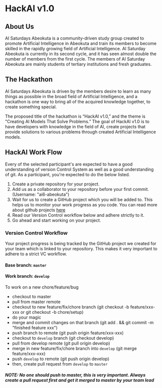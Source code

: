 # HackAI v1.0

## About Us 

AI Saturdays Abeokuta is a community-driven study group created to promote
Artificial Intelligence in Abeokuta and train its members to become skilled in
the rapidly growing field of Artificial Intelligence.
AI Saturday Abeokuta is currently in its second cycle, and it has seen almost
double the number of members from the first cycle. The members of AI
Saturday Abeokuta are mainly students of tertiary institutions and fresh
graduates.

## The Hackathon
AI Saturdays Abeokuta is driven by the members desire to learn as many
things as possible in the broad field of Artificial Intelligence, and a hackathon
is one way to bring all of the acquired knowledge together, to create
something special.

The proposed title of the hackathon is “HackAI v1.0,” and the theme is "Creating AI Models That Solve Problems.” The goal of HackAI v1.0 is to have
developers with knowledge in the field of AI, create projects that provide
solutions to various problems through created Artificial Intelligence models.

## HackAI Work Flow
Every of the selected participant's are expected to have a good understanding of version Control System as well as a good understanding of git. 
As a participant, you're expected to do the below listed.

1. Create a private repository for your project.
2. Add us as a collaborator to your repository before your first commit. (Username: "ai6-abeokuta")
3. Wait for us to create a GitHub project which you will be added to. This helps us to monitor your work progress as you code. You can read more about github projects [here](https://help.github.com/en/articles/about-project-boards)
4. Read our Version Control workflow below and adhere strictly to it.
5. Go ahead and start working on your project.


### Version Control Workflow
Your project progress is being tracked by the GitHub project we created for your team which is linked to your repository.
This makes it very important to adhere to a strict VC workflow. 

#### Base branch: `master`

#### Work branch: `develop`

To work on a new chore/feature/bug

- checkout to master
- pull from master remote
- checkout to new feature/fix/chore branch (git checkout -b feature/xxx-xxx or git checkout -b chore/setup)
- do your magic
- merge and commit changes on that branch (git add . && git commit -m "finished feature xxx")
- push branch to remote (git push origin feature/xxx-xxx)
- checkout to `develop` branch (git checkout develop)
- pull from develop remote (git pull origin develop)
- merge in new feature/fix/chore branch into `develop` (git merge feature/xxx-xxx)
- push `develop` to remote (git push origin develop)
- then, create pull request from `develop` to `master`

##### NOTE: No one should push to master, this is very important. Always create a pull request first and get it merged to master by your team lead
